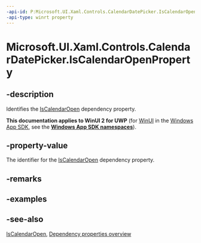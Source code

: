 ```yaml
---
-api-id: P:Microsoft.UI.Xaml.Controls.CalendarDatePicker.IsCalendarOpenProperty
-api-type: winrt property
---
```


<!-- Property syntax
public Windows.UI.Xaml.DependencyProperty IsCalendarOpenProperty { get; }
-->

# Microsoft.UI.Xaml.Controls.CalendarDatePicker.IsCalendarOpenProperty

## -description
Identifies the [IsCalendarOpen](calendardatepicker_iscalendaropen.md) dependency property.

**This documentation applies to WinUI 2 for UWP** (for [WinUI](/windows/apps/winui/winui3/) in the [Windows App SDK](/windows/apps/windows-app-sdk/), see the **[Windows App SDK namespaces](/windows/windows-app-sdk/api/winrt/)**).

## -property-value
The identifier for the [IsCalendarOpen](calendardatepicker_iscalendaropen.md) dependency property.

## -remarks

## -examples

## -see-also
[IsCalendarOpen](calendardatepicker_iscalendaropen.md), [Dependency properties overview](/windows/uwp/xaml-platform/dependency-properties-overview)
